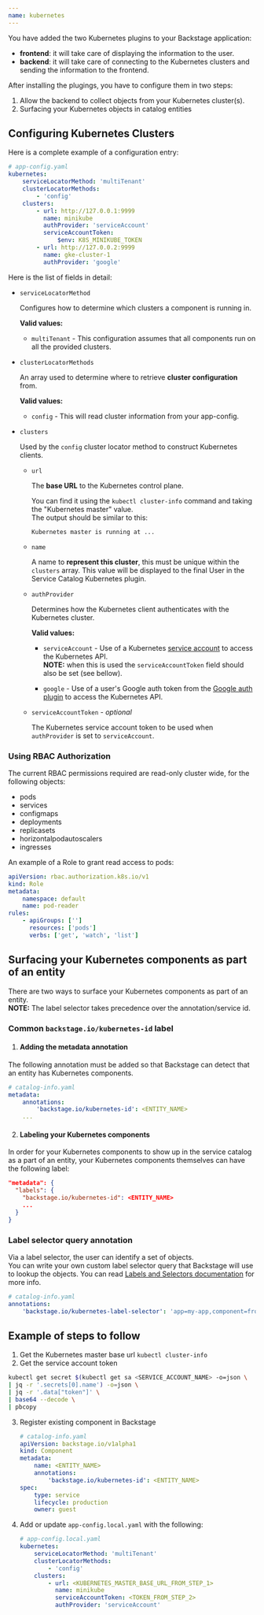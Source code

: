```yaml
---
name: kubernetes
---
```


You have added the two Kubernetes plugins to your Backstage application:

-   **frontend**: it will take care of displaying the information to the user.
-   **backend**: it will take care of connecting to the Kubernetes clusters and sending the information to the frontend.

After installing the plugings, you have to configure them in two steps:

1. Allow the backend to collect objects from your Kubernetes cluster(s).
2. Surfacing your Kubernetes objects in catalog entities

## Configuring Kubernetes Clusters

Here is a complete example of a configuration entry:

```yaml
# app-config.yaml
kubernetes:
    serviceLocatorMethod: 'multiTenant'
    clusterLocatorMethods:
        - 'config'
    clusters:
        - url: http://127.0.0.1:9999
          name: minikube
          authProvider: 'serviceAccount'
          serviceAccountToken:
              $env: K8S_MINIKUBE_TOKEN
        - url: http://127.0.0.2:9999
          name: gke-cluster-1
          authProvider: 'google'
```

Here is the list of fields in detail:

-   `serviceLocatorMethod`

    Configures how to determine which clusters a component is running in.

    **Valid values:**

    -   `multiTenant` - This configuration assumes that all components run on all the
        provided clusters.

-   `clusterLocatorMethods`

    An array used to determine where to retrieve **cluster configuration** from.

    **Valid values:**

    -   `config` - This will read cluster information from your app-config.

-   `clusters`

    Used by the `config` cluster locator method to construct Kubernetes clients.

    -   `url`

        The **base URL** to the Kubernetes control plane.

        You can find it using the `kubectl cluster-info` command and taking the "Kubernetes master" value.  
        The output should be similar to this:

        ```
        Kubernetes master is running at ...
        ```

    -   `name`

        A name to **represent this cluster**, this must be unique within the `clusters`
        array. This value will be displayed to the final User in the Service Catalog Kubernetes plugin.

    -   `authProvider`

        Determines how the Kubernetes client authenticates with the Kubernetes
        cluster.

        **Valid values:**

        -   `serviceAccount` - Use of a Kubernetes [service account](https://kubernetes.io/docs/reference/access-authn-authz/service-accounts-admin/) to access the Kubernetes API.  
            **NOTE:** when this is used the `serviceAccountToken` field should also be set (see bellow).

        -   `google` - Use of a user's Google auth token from the [Google auth plugin](https://backstage.io/docs/auth/) to access the Kubernetes API.

    -   `serviceAccountToken` - _optional_

        The Kubernetes service account token to be used when `authProvider` is set to `serviceAccount`.

### Using RBAC Authorization

The current RBAC permissions required are read-only cluster wide, for the
following objects:

-   pods
-   services
-   configmaps
-   deployments
-   replicasets
-   horizontalpodautoscalers
-   ingresses

An example of a Role to grant read access to pods:

```yaml
apiVersion: rbac.authorization.k8s.io/v1
kind: Role
metadata:
    namespace: default
    name: pod-reader
rules:
    - apiGroups: ['']
      resources: ['pods']
      verbs: ['get', 'watch', 'list']
```

## Surfacing your Kubernetes components as part of an entity

There are two ways to surface your Kubernetes components as part of an entity.  
**NOTE:** The label selector takes precedence over the annotation/service id.

### Common `backstage.io/kubernetes-id` label

1. #### Adding the metadata annotation

The following annotation must be added so that Backstage can detect that an entity has Kubernetes components.

```yaml
# catalog-info.yaml
metadata:
    annotations:
        'backstage.io/kubernetes-id': <ENTITY_NAME>
    ...
```

2. #### Labeling your Kubernetes components

In order for your Kubernetes components to show up in the service catalog as a part
of an entity, your Kubernetes components themselves can have the following label:

```json
"metadata": {
  "labels": {
    "backstage.io/kubernetes-id": <ENTITY_NAME>
    ...
  }
}
```

### Label selector query annotation

Via a label selector, the user can identify a set of objects.  
You can write your own custom label selector query that Backstage will use to
lookup the objects. You can read
[Labels and Selectors documentation](https://kubernetes.io/docs/concepts/overview/working-with-objects/labels/)
for more info.

```yaml
# catalog-info.yaml
annotations:
    'backstage.io/kubernetes-label-selector': 'app=my-app,component=front-end'
```

## Example of steps to follow

1. Get the Kubernetes master base url `kubectl cluster-info`
2. Get the service account token

```bash
kubectl get secret $(kubectl get sa <SERVICE_ACCOUNT_NAME> -o=json \
| jq -r '.secrets[0].name') -o=json \
| jq -r '.data["token"]' \
| base64 --decode \
| pbcopy
```

3. Register existing component in Backstage

    ```yaml
    # catalog-info.yaml
    apiVersion: backstage.io/v1alpha1
    kind: Component
    metadata:
        name: <ENTITY_NAME>
        annotations:
            'backstage.io/kubernetes-id': <ENTITY_NAME>
    spec:
        type: service
        lifecycle: production
        owner: guest
    ```

4. Add or update `app-config.local.yaml` with the following:

    ```yaml
    # app-config.local.yaml
    kubernetes:
        serviceLocatorMethod: 'multiTenant'
        clusterLocatorMethods:
            - 'config'
        clusters:
            - url: <KUBERNETES_MASTER_BASE_URL_FROM_STEP_1>
              name: minikube
              serviceAccountToken: <TOKEN_FROM_STEP_2>
              authProvider: 'serviceAccount'
    ```
